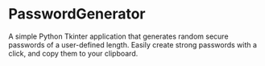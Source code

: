 # PasswordGenerator
A simple Python Tkinter application that generates random secure passwords of a user-defined length. Easily create strong passwords with a click, and copy them to your clipboard.

